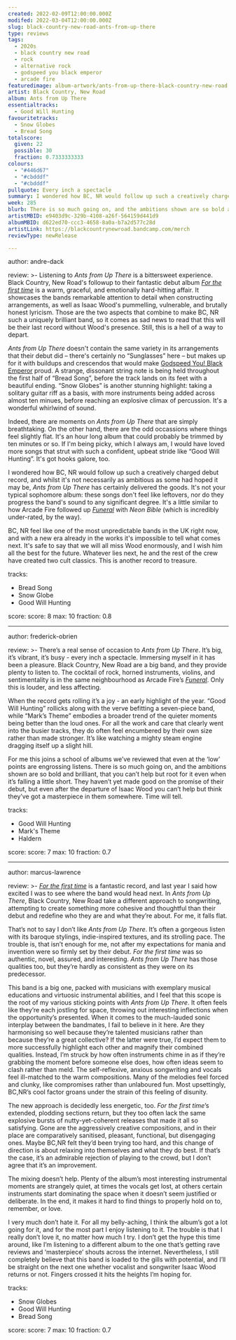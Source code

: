 ```yaml
---
created: 2022-02-09T12:00:00.000Z                            
modifed: 2022-03-04T12:00:00.000Z                           
slug: black-country-new-road-ants-from-up-there                                
type: reviews                                                
tags:                                                        
  - 2020s 
  - black country new road                                                   
  - rock
  - alternative rock
  - godspeed you black emperor
  - arcade fire
featuredimage: album-artwork/ants-from-up-there-black-country-new-road.jpg
artist: Black Country, New Road
album: Ants from Up There
essentialtracks:
  - Good Will Hunting
favouritetracks:                                            
  - Snow Globes
  - Bread Song
totalscore:                                                  
  given: 22                                      
  possible: 30
  fraction: 0.7333333333
colours:
  - "#446d67"
  - "#cbdddf"
  - "#cbdddf"
pullquote: Every inch a spectacle                                 
summary: I wondered how BC, NR would follow up such a creatively charged debut record, and whilst it's not necessarily as ambitious as some had hoped it may be, Ants from Up There has certainly delivered the goods
week: 285
blurb: There is so much going on, and the ambitions shown are so bold and brilliant, that you can’t help but root for the record even when it’s falling a little short.                                     
artistMBID: e9403d9c-329b-4108-a26f-564159d441d9
albumMBID: d622ed70-ccc3-4658-8a0a-b7a2d577c28d
artistLink: https://blackcountrynewroad.bandcamp.com/merch
reviewType: newRelease

---
```


author: andre-dack

review: >-
  Listening to _Ants from Up There_ is a bittersweet experience. Black Country, New Road's followup to their fantastic debut album [_For the first time_](/reviews/black-country-new-road-for-the-first-time/) is a warm, graceful, and emotionally hard-hitting affair. It showcases the bands remarkable attention to detail when constructing arrangements, as well as Isaac Wood's pummelling, vulnerable, and brutally honest lyricism. Those are the two aspects that combine to make BC, NR such a uniquely brilliant band, so it comes as sad news to read that this will be their last record without Wood's presence. Still, this is a hell of a way to depart.

  _Ants from Up There_ doesn't contain the same variety in its arrangements that their debut did – there's certainly no “Sunglasses” here – but makes up for it with buildups and crescendos that would make [Godspeed You! Black Emperor](/reviews/godspeed-you-black-emperor-f-sharp-a-sharp-infinity/) proud. A strange, dissonant string note is being held throughout the first half of “Bread Song”, before the track lands on its feet with a beautiful ending. “Snow Globes” is another stunning highlight: taking a solitary guitar riff as a basis, with more instruments being added across almost ten minues, before reaching an explosive climax of percussion. It's a wonderful whirlwind of sound.

  Indeed, there are moments on _Ants from Up There_ that are simply breathtaking. On the other hand, there are the odd occassions where things feel slightly flat. It's an hour long album that could probably be trimmed by ten minutes or so. If I'm being picky, which I always am, I would have loved more songs that strut with such a confident, upbeat stride like “Good Will Hunting”. It's got hooks galore, too.

  I wondered how BC, NR would follow up such a creatively charged debut record, and whilst it's not necessarily as ambitious as some had hoped it may be, _Ants from Up There_ has certainly delivered the goods. It's not your typical sophomore album: these songs don't feel like leftovers, nor do they progress the band's sound to any significant degree. It's a little similar to how Arcade Fire followed up [_Funeral_](/reviews/arcade-fire-funeral/) with _Neon Bible_ (which is incredibly under-rated, by the way).

  BC, NR feel like one of the most unpredictable bands in the UK right now, and with a new era already in the works it's impossible to tell what comes next. It's safe to say that we will all miss Wood enormously, and I wish him all the best for the future. Whatever lies next, he and the rest of the crew have created two cult classics. This is another record to treasure.

tracks:
  - Bread Song
  - Snow Globe
  - Good Will Hunting

score:
  score: 8
  max: 10
  fraction: 0.8

---

author: frederick-obrien

review: >-
  There’s a real sense of occasion to _Ants from Up There_. It’s big, it’s vibrant, it’s busy - every inch a spectacle. Immersing myself in it has been a pleasure. Black Country, New Road are a big band, and they provide plenty to listen to. The cocktail of rock, horned instruments, violins, and sentimentality is in the same neighbourhood as Arcade Fire’s [_Funeral_](/reviews/arcade-fire-funeral/). Only this is louder, and less affecting.

  When the record gets rolling it’s a joy - an early highlight of the year. “Good Will Hunting” rollicks along with the verve befitting a seven-piece band, while “Mark’s Theme” embodies a broader trend of the quieter moments being better than the loud ones. For all the work and care that clearly went into the busier tracks, they do often feel encumbered by their own size rather than made stronger. It’s like watching a mighty steam engine dragging itself up a slight hill.

  For me this joins a school of albums we’ve reviewed that even at the ‘low’ points are engrossing listens. There is so much going on, and the ambitions shown are so bold and brilliant, that you can’t help but root for it even when it’s falling a little short. They haven’t yet made good on the promise of their debut, but even after the departure of Isaac Wood you can’t help but think they’ve got a masterpiece in them somewhere. Time will tell.

tracks:
  - Good Will Hunting
  - Mark's Theme
  - Haldern

score:
  score: 7
  max: 10
  fraction: 0.7

---

author: marcus-lawrence

review: >-
  [_For the first time_](/reviews/black-country-new-road-for-the-first-time/) is a fantastic record, and last year I said how excited I was to see where the band would head next. In _Ants from Up There_, Black Country, New Road take a different approach to songwriting, attempting to create something more cohesive and thoughtful than their debut and redefine who they are and what they’re about. For me, it falls flat.

  That’s not to say I don’t like _Ants from Up There_. It’s often a gorgeous listen with its baroque stylings, indie-inspired textures, and its strolling pace. The trouble is, that isn’t enough for me, not after my expectations for mania and invention were so firmly set by their debut. _For the first time_ was so authentic, novel, assured, and interesting. _Ants from Up There_ has those qualities too, but they’re hardly as consistent as they were on its predecessor.

  This band is a big one, packed with musicians with exemplary musical educations and virtuosic instrumental abilities, and I feel that this scope is the root of my various sticking points with _Ants from Up There_. It often feels like they’re each jostling for space, throwing out interesting inflections when the opportunity’s presented. When it comes to the much-lauded sonic interplay between the bandmates, I fail to believe in it here. Are they harmonising so well because they’re talented musicians rather than because they’re a great collective? If the latter were true, I’d expect them to more successfully highlight each other and magnify their combined qualities. Instead, I’m struck by how often instruments chime in as if they’re grabbing the moment before someone else does, how often ideas seem to clash rather than meld. The self-reflexive, anxious songwriting and vocals feel ill-matched to the warm compositions. Many of the melodies feel forced and clunky, like compromises rather than unlaboured fun. Most upsettingly, BC,NR’s cool factor groans under the strain of this feeling of disunity.

  The new approach is decidedly less energetic, too. _For the first time_’s extended, plodding sections return, but they too often lack the same explosive bursts of nutty-yet-coherent releases that made it all so satisfying. Gone are the aggressively creative compositions, and in their place are comparatively sanitised, pleasant, functional, but disengaging ones. Maybe BC,NR felt they’d been trying too hard, and this change of direction is about relaxing into themselves and what they do best. If that’s the case, it’s an admirable rejection of playing to the crowd, but I don’t agree that it’s an improvement.

  The mixing doesn’t help. Plenty of the album’s most interesting instrumental moments are strangely quiet, at times the vocals get lost, at others certain instruments start dominating the space when it doesn’t seem justified or deliberate. In the end, it makes it hard to find things to properly hold on to, remember, or love.

  I very much don’t hate it. For all my belly-aching, I think the album’s got a lot going for it, and for the most part I enjoy listening to it. The trouble is that I really don’t love it, no matter how much I try. I don’t get the hype this time around, like I’m listening to a different album to the one that’s getting rave reviews and ‘masterpiece’ shouts across the internet. Nevertheless, I still completely believe that this band is loaded to the gills with potential, and I’ll be straight on the next one whether vocalist and songwriter Isaac Wood returns or not. Fingers crossed it hits the heights I’m hoping for.

tracks:
  - Snow Globes
  - Good Will Hunting
  - Bread Song

score:
  score: 7
  max: 10
  fraction: 0.7
